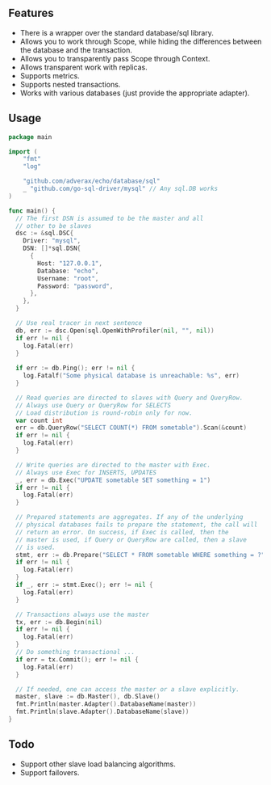 ## Features
* There is a wrapper over the standard  database/sql library.
* Allows you to work through Scope, while hiding the differences between the database and the transaction.
* Allows you to transparently pass Scope through Context.
* Allows transparent work with replicas.
* Supports metrics.
* Supports nested transactions.
* Works with various databases (just provide the appropriate adapter).

## Usage
```go
package main

import (
	"fmt"
    "log"

    "github.com/adverax/echo/database/sql"
    _ "github.com/go-sql-driver/mysql" // Any sql.DB works
)

func main() {
  // The first DSN is assumed to be the master and all
  // other to be slaves
  dsc := &sql.DSC{
  	Driver: "mysql",
  	DSN: []*sql.DSN{
      {
        Host: "127.0.0.1",
        Database: "echo",
        Username: "root",
        Password: "password",
      },
  	},
  }

  // Use real tracer in next sentence
  db, err := dsc.Open(sql.OpenWithProfiler(nil, "", nil))
  if err != nil {
    log.Fatal(err)
  }
  
  if err := db.Ping(); err != nil {
    log.Fatalf("Some physical database is unreachable: %s", err)
  }

  // Read queries are directed to slaves with Query and QueryRow.
  // Always use Query or QueryRow for SELECTS
  // Load distribution is round-robin only for now.
  var count int
  err = db.QueryRow("SELECT COUNT(*) FROM sometable").Scan(&count)
  if err != nil {
    log.Fatal(err)
  }

  // Write queries are directed to the master with Exec.
  // Always use Exec for INSERTS, UPDATES
  _, err = db.Exec("UPDATE sometable SET something = 1")
  if err != nil {
    log.Fatal(err)
  }

  // Prepared statements are aggregates. If any of the underlying
  // physical databases fails to prepare the statement, the call will
  // return an error. On success, if Exec is called, then the
  // master is used, if Query or QueryRow are called, then a slave
  // is used.
  stmt, err := db.Prepare("SELECT * FROM sometable WHERE something = ?")
  if err != nil {
    log.Fatal(err)
  }
  if _, err := stmt.Exec(); err != nil {
  	log.Fatal(err)
  }

  // Transactions always use the master
  tx, err := db.Begin(nil)
  if err != nil {
    log.Fatal(err)
  }
  // Do something transactional ...
  if err = tx.Commit(); err != nil {
    log.Fatal(err)
  }

  // If needed, one can access the master or a slave explicitly.
  master, slave := db.Master(), db.Slave()
  fmt.Println(master.Adapter().DatabaseName(master))
  fmt.Println(slave.Adapter().DatabaseName(slave))
}
```

## Todo
* Support other slave load balancing algorithms.
* Support failovers.
